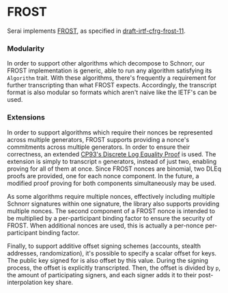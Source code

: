 # FROST

Serai implements [FROST](https://eprint.iacr.org/2020/852), as specified in
[draft-irtf-cfrg-frost-11](https://datatracker.ietf.org/doc/draft-irtf-cfrg-frost/).

### Modularity

In order to support other algorithms which decompose to Schnorr, our FROST
implementation is generic, able to run any algorithm satisfying its `Algorithm`
trait. With these algorithms, there's frequently a requirement for further
transcripting than what FROST expects. Accordingly, the transcript format is
also modular so formats which aren't naive like the IETF's can be used.

### Extensions

In order to support algorithms which require their nonces be represented across
multiple generators, FROST supports providing a nonce's commitments across
multiple generators. In order to ensure their correctness, an extended
[CP93's Discrete Log Equality Proof](https://chaum.com/wp-content/uploads/2021/12/Wallet_Databases.pdf)
is used. The extension is simply to transcript `n` generators, instead of just
two, enabling proving for all of them at once. Since FROST nonces are binomial,
two DLEq proofs are provided, one for each nonce component. In the future, a
modified proof proving for both components simultaneously may be used.

As some algorithms require multiple nonces, effectively including multiple
Schnorr signatures within one signature, the library also supports providing
multiple nonces. The second component of a FROST nonce is intended to be
multiplied by a per-participant binding factor to ensure the security of FROST.
When additional nonces are used, this is actually a per-nonce per-participant
binding factor.

Finally, to support additive offset signing schemes (accounts, stealth
addresses, randomization), it's possible to specify a scalar offset for keys.
The public key signed for is also offset by this value. During the signing
process, the offset is explicitly transcripted. Then, the offset is divided by
`p`, the amount of participating signers, and each signer adds it to their
post-interpolation key share.
